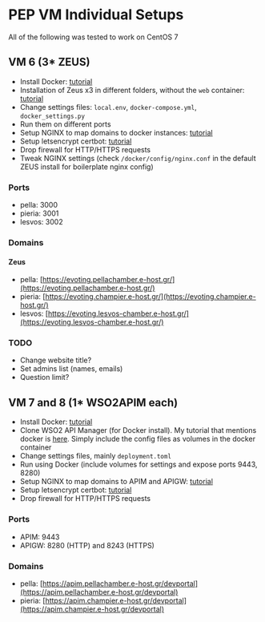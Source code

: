# PEP VM Individual Setups
All of the following was tested to work on CentOS 7
## VM 6 (3* ZEUS)
- Install Docker: [tutorial](https://docs.docker.com/engine/install/centos/)
- Installation of Zeus x3 in different folders, without the `web` container: [tutorial](https://github.com/knowledge-gr/evoting)
- Change settings files: `local.env`, `docker-compose.yml`, `docker_settings.py`
- Run them on different ports
- Setup NGINX to map domains to docker instances: [tutorial](https://www.digitalocean.com/community/tutorials/how-to-install-nginx-on-centos-7)
- Setup letsencrypt certbot: [tutorial](https://www.digitalocean.com/community/tutorials/how-to-secure-nginx-with-let-s-encrypt-on-centos-7)
- Drop firewall for HTTP/HTTPS requests
- Tweak NGINX settings (check `/docker/config/nginx.conf` in the default ZEUS install for boilerplate nginx config)

### Ports
- pella: 3000
- pieria: 3001
- lesvos: 3002

### Domains
#### Zeus
- pella: [https://evoting.pellachamber.e-host.gr/](https://evoting.pellachamber.e-host.gr/)
- pieria: [https://evoting.champier.e-host.gr/](https://evoting.champier.e-host.gr/)
- lesvos: [https://evoting.lesvos-chamber.e-host.gr/](https://evoting.lesvos-chamber.e-host.gr/)

### TODO
- Change website title?
- Set admins list (names, emails)
- Question limit?

## VM 7 and 8 (1* WSO2APIM each)
- Install Docker: [tutorial](https://docs.docker.com/engine/install/centos/)
- Clone WSO2 API Manager (for Docker install). My tutorial that mentions docker is [here](https://github.com/knowledge-gr/ws02-nestjsdemo/blob/master/ws02/installation.md). Simply include the config files as volumes in the docker container
- Change settings files, mainly `deployment.toml`
- Run using Docker (include volumes for settings and expose ports 9443, 8280)
- Setup NGINX to map domains to APIM and APIGW: [tutorial](https://www.digitalocean.com/community/tutorials/how-to-install-nginx-on-centos-7)
- Setup letsencrypt certbot: [tutorial](https://www.digitalocean.com/community/tutorials/how-to-secure-nginx-with-let-s-encrypt-on-centos-7)
- Drop firewall for HTTP/HTTPS requests

### Ports
- APIM: 9443
- APIGW: 8280 (HTTP) and 8243 (HTTPS)

### Domains
- pella: [https://apim.pellachamber.e-host.gr/devportal](https://apim.pellachamber.e-host.gr/devportal)
- pieria: [https://apim.champier.e-host.gr/devportal](https://apim.champier.e-host.gr/devportal)

